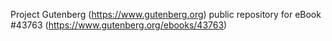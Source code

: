 Project Gutenberg (https://www.gutenberg.org) public repository for eBook #43763 (https://www.gutenberg.org/ebooks/43763)
